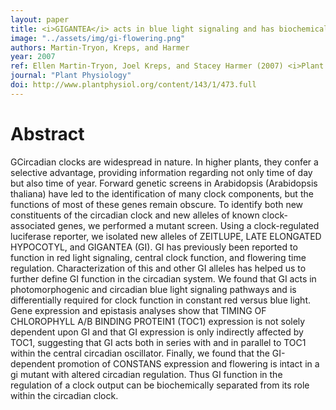```yaml
---
layout: paper
title: <i>GIGANTEA</i> acts in blue light signaling and has biochemically separable roles in circadian clock and flowering time regulation
image: "../assets/img/gi-flowering.png"
authors: Martin-Tryon, Kreps, and Harmer
year: 2007
ref: Ellen Martin-Tryon, Joel Kreps, and Stacey Harmer (2007) <i>Plant Phys</i>
journal: "Plant Physiology"
doi: http://www.plantphysiol.org/content/143/1/473.full
---
```


# Abstract

GCircadian clocks are widespread in nature. In higher plants, they confer a selective advantage, providing information regarding not only time of day but also time of year. Forward genetic screens in Arabidopsis (Arabidopsis thaliana) have led to the identification of many clock components, but the functions of most of these genes remain obscure. To identify both new constituents of the circadian clock and new alleles of known clock-associated genes, we performed a mutant screen. Using a clock-regulated luciferase reporter, we isolated new alleles of ZEITLUPE, LATE ELONGATED HYPOCOTYL, and GIGANTEA (GI). GI has previously been reported to function in red light signaling, central clock function, and flowering time regulation. Characterization of this and other GI alleles has helped us to further define GI function in the circadian system. We found that GI acts in photomorphogenic and circadian blue light signaling pathways and is differentially required for clock function in constant red versus blue light. Gene expression and epistasis analyses show that TIMING OF CHLOROPHYLL A/B BINDING PROTEIN1 (TOC1) expression is not solely dependent upon GI and that GI expression is only indirectly affected by TOC1, suggesting that GI acts both in series with and in parallel to TOC1 within the central circadian oscillator. Finally, we found that the GI-dependent promotion of CONSTANS expression and flowering is intact in a gi mutant with altered circadian regulation. Thus GI function in the regulation of a clock output can be biochemically separated from its role within the circadian clock.

